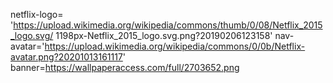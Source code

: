 netflix-logo= 'https://upload.wikimedia.org/wikipedia/commons/thumb/0/08/Netflix_2015_logo.svg/
1198px-Netflix_2015_logo.svg.png?20190206123158'
nav-avatar='https://upload.wikimedia.org/wikipedia/commons/0/0b/Netflix-avatar.png?20201013161117'
banner=https://wallpaperaccess.com/full/2703652.png